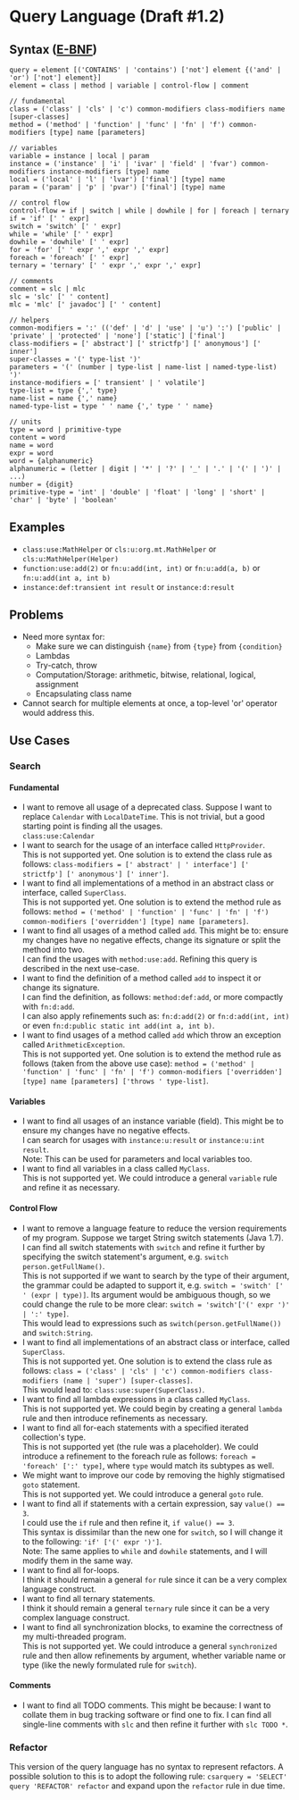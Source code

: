 # Query Language (Draft #1.2)
## Syntax ([E-BNF](https://en.wikipedia.org/wiki/Extended_Backus%E2%80%93Naur_form))
```
query = element [('CONTAINS' | 'contains') ['not'] element {('and' | 'or') ['not'] element}]
element = class | method | variable | control-flow | comment

// fundamental
class = ('class' | 'cls' | 'c') common-modifiers class-modifiers name [super-classes]
method = ('method' | 'function' | 'func' | 'fn' | 'f') common-modifiers [type] name [parameters]

// variables
variable = instance | local | param
instance = ('instance' | 'i' | 'ivar' | 'field' | 'fvar') common-modifiers instance-modifiers [type] name
local = ('local' | 'l' | 'lvar') ['final'] [type] name
param = ('param' | 'p' | 'pvar') ['final'] [type] name

// control flow
control-flow = if | switch | while | dowhile | for | foreach | ternary
if = 'if' [' ' expr]
switch = 'switch' [' ' expr]
while = 'while' [' ' expr]
dowhile = 'dowhile' [' ' expr]
for = 'for' [' ' expr ',' expr ',' expr]
foreach = 'foreach' [' ' expr]
ternary = 'ternary' [' ' expr ',' expr ',' expr]

// comments
comment = slc | mlc
slc = 'slc' [' ' content]
mlc = 'mlc' [' javadoc'] [' ' content]

// helpers
common-modifiers = ':' (('def' | 'd' | 'use' | 'u') ':') ['public' | 'private' | 'protected' | 'none'] ['static'] ['final']
class-modifiers = [' abstract'] [' strictfp'] [' anonymous'] [' inner']
super-classes = '(' type-list ')'
parameters = '(' (number | type-list | name-list | named-type-list) ')'
instance-modifiers = [' transient' | ' volatile']
type-list = type {',' type}
name-list = name {',' name}
named-type-list = type ' ' name {',' type ' ' name}

// units
type = word | primitive-type
content = word
name = word
expr = word
word = {alphanumeric}
alphanumeric = (letter | digit | '*' | '?' | '_' | '.' | '(' | ')' | ...)
number = {digit}
primitive-type = 'int' | 'double' | 'float' | 'long' | 'short' | 'char' | 'byte' | 'boolean'
```

## Examples
* `class:use:MathHelper` or `cls:u:org.mt.MathHelper` or `cls:u:MathHelper(Helper)`
* `function:use:add(2)` or `fn:u:add(int, int)` or `fn:u:add(a, b)` or `fn:u:add(int a, int b)`
* `instance:def:transient int result` or `instance:d:result`

## Problems
* Need more syntax for:
  * Make sure we can distinguish `{name}` from `{type}` from `{condition}`
  * Lambdas
  * Try-catch, throw
  * Computation/Storage: arithmetic, bitwise, relational, logical, assignment
  * Encapsulating class name
* Cannot search for multiple elements at once, a top-level 'or' operator would address this.

## Use Cases
### Search
#### Fundamental
* I want to remove all usage of a deprecated class. Suppose I want to replace `Calendar` with `LocalDateTime`. This is not trivial, but a good starting point is finding all the usages.  
  `class:use:Calendar`
* I want to search for the usage of an interface called `HttpProvider`.  
  This is not supported yet. One solution is to extend the class rule as follows: `class-modifiers = [' abstract' | ' interface'] [' strictfp'] [' anonymous'] [' inner']`.
* I want to find all implementations of a method in an abstract class or interface, called `SuperClass`.  
  This is not supported yet. One solution is to extend the method rule as follows: `method = ('method' | 'function' | 'func' | 'fn' | 'f') common-modifiers ['overridden'] [type] name [parameters]`.
* I want to find all usages of a method called `add`. This might be to: ensure my changes have no negative effects, change its signature or split the method into two.  
  I can find the usages with `method:use:add`. Refining this query is described in the next use-case.
* I want to find the definition of a method called `add` to inspect it or change its signature.  
  I can find the definition, as follows: `method:def:add`, or more compactly with `fn:d:add`.  
  I can also apply refinements such as: `fn:d:add(2)` or `fn:d:add(int, int)` or even `fn:d:public static int add(int a, int b)`.
* I want to find usages of a method called `add` which throw an exception called `ArithmeticException`.  
  This is not supported yet. One solution is to extend the method rule as follows (taken from the above use case): `method = ('method' | 'function' | 'func' | 'fn' | 'f') common-modifiers ['overridden'] [type] name [parameters] ['throws ' type-list]`.

#### Variables
* I want to find all usages of an instance variable (field). This might be to ensure my changes have no negative effects.  
  I can search for usages with `instance:u:result` or `instance:u:int result`.  
  Note: This can be used for parameters and local variables too.
* I want to find all variables in a class called `MyClass`.  
  This is not supported yet. We could introduce a general `variable` rule and refine it as necessary.

#### Control Flow
* I want to remove a language feature to reduce the version requirements of my program. Suppose we target String switch statements (Java 1.7).  
  I can find all switch statements with `switch` and refine it further by specifying the switch statement's argument, e.g. `switch person.getFullName()`.  
  This is not supported if we want to search by the type of their argument, the grammar could be adapted to support it, e.g. `switch = 'switch' [' ' (expr | type)]`. Its argument would be ambiguous though, so we could change the rule to be more clear: `switch = 'switch'['(' expr ')' | ':' type]`.  
  This would lead to expressions such as `switch(person.getFullName())` and `switch:String`.
* I want to find all implementations of an abstract class or interface, called `SuperClass`.  
  This is not supported yet. One solution is to extend the class rule as follows: `class = ('class' | 'cls' | 'c') common-modifiers class-modifiers (name | 'super') [super-classes]`.  
  This would lead to: `class:use:super(SuperClass)`.
* I want to find all lambda expressions in a class called `MyClass`.  
  This is not supported yet. We could begin by creating a general `lambda` rule and then introduce refinements as necessary.
* I want to find all for-each statements with a specified iterated collection's type.  
  This is not supported yet (the rule was a placeholder). We could introduce a refinement to the foreach rule as follows: `foreach = 'foreach' [':' type]`, where `type` would match its subtypes as well.
* We might want to improve our code by removing the highly stigmatised `goto` statement.  
  This is not supported yet. We could introduce a general `goto` rule.
* I want to find all if statements with a certain expression, say `value() == 3`.  
  I could use the `if` rule and then refine it, `if value() == 3`.  
  This syntax is dissimilar than the new one for `switch`, so I will change it to the following: `'if' ['(' expr ')']`.  
  Note: The same applies to `while` and `dowhile` statements, and I will modify them in the same way.
* I want to find all for-loops.  
  I think it should remain a general `for` rule since it can be a very complex language construct.
* I want to find all ternary statements.  
  I think it should remain a general `ternary` rule since it can be a very complex language construct.
* I want to find all synchronization blocks, to examine the correctness of my multi-threaded program.  
  This is not supported yet. We could introduce a general `synchronized` rule and then allow refinements by argument, whether variable name or type (like the newly formulated rule for `switch`).

#### Comments
* I want to find all TODO comments. This might be because: I want to collate them in bug tracking software or find one to fix.
  I can find all single-line comments with `slc` and then refine it further with `slc TODO *`.

### Refactor
This version of the query language has no syntax to represent refactors.
A possible solution to this is to adopt the following rule: `csarquery = 'SELECT' query 'REFACTOR' refactor` and expand upon the `refactor` rule in due time.
